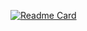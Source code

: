 [![Readme Card](https://github-readme-stats.vercel.app/api/pin/?username=BbySharp-dev&repo=Flutter-Foodly)]([https://github.com/anuraghazra/github-readme-stats](https://github.com/BbySharp-dev/Flutter-Foodly))

